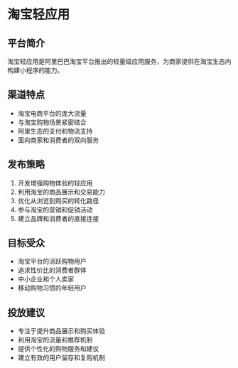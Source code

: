 # 淘宝轻应用

## 平台简介
淘宝轻应用是阿里巴巴淘宝平台推出的轻量级应用服务，为商家提供在淘宝生态内构建小程序的能力。

## 渠道特点
- 淘宝电商平台的庞大流量
- 与淘宝购物场景紧密结合
- 阿里生态的支付和物流支持
- 面向商家和消费者的双向服务

## 发布策略
1. 开发增强购物体验的轻应用
2. 利用淘宝的商品展示和交易能力
3. 优化从浏览到购买的转化路径
4. 参与淘宝的营销和促销活动
5. 建立品牌和消费者的直接连接

## 目标受众
- 淘宝平台的活跃购物用户
- 追求性价比的消费者群体
- 中小企业和个人卖家
- 移动购物习惯的年轻用户

## 投放建议
- 专注于提升商品展示和购买体验
- 利用淘宝的流量和推荐机制
- 提供个性化的购物服务和建议
- 建立有效的用户留存和复购机制